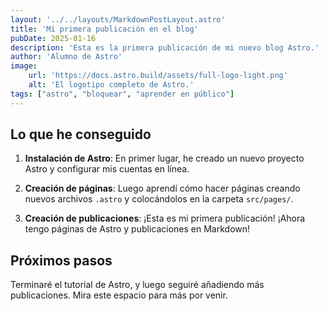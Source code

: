 ```yaml
---
layout: '../../layouts/MarkdownPostLayout.astro'
title: 'Mi primera publicación en el blog'
pubDate: 2025-01-16
description: 'Esta es la primera publicación de mi nuevo blog Astro.'
author: 'Alumno de Astro'
image:
    url: 'https://docs.astro.build/assets/full-logo-light.png'
    alt: 'El logotipo completo de Astro.'
tags: ["astro", "bloquear", "aprender en público"]
---
```


<!-- # Mi primera publicación en el blog

Publicado el: 2025-01-16

¡Bienvenido a mi _nuevo blog_ sobre el aprendizaje de Astro! Aquí, voy a compartir mi viaje de aprendizaje a medida que construyo un nuevo sitio web. -->

## Lo que he conseguido

1. **Instalación de Astro**: En primer lugar, he creado un nuevo proyecto Astro y configurar mis cuentas en línea.

2. **Creación de páginas**: Luego aprendí cómo hacer páginas creando nuevos archivos `.astro` y colocándolos en la carpeta `src/pages/`.

3. **Creación de publicaciones**: ¡Esta es mi primera publicación! ¡Ahora tengo páginas de Astro y publicaciones en Markdown!

## Próximos pasos

Terminaré el tutorial de Astro, y luego seguiré añadiendo más publicaciones. Mira este espacio para más por venir.